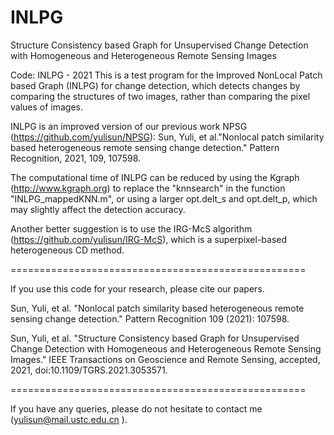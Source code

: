 # INLPG
Structure Consistency based Graph for Unsupervised Change Detection with Homogeneous and Heterogeneous Remote Sensing Images

Code: INLPG - 2021
This is a test program for the Improved NonLocal Patch based Graph (INLPG) for change detection, which
detects changes by comparing the structures of two images, rather than comparing the pixel values of images.

INLPG is an improved version of our previous work NPSG (https://github.com/yulisun/NPSG):
Sun, Yuli, et al."Nonlocal patch similarity based heterogeneous
remote sensing change detection." Pattern Recognition, 2021, 109, 107598.

The computational time of INLPG can be reduced by using the
Kgraph (http://www.kgraph.org) to replace the "knnsearch" in the function
"INLPG_mappedKNN.m", or using a larger opt.delt_s and opt.delt_p, which may slightly affect the detection accuracy.

Another better suggestion is to use the IRG-McS algorithm (https://github.com/yulisun/IRG-McS), which is a superpixel-based heterogeneous CD method.

===================================================

If you use this code for your research, please cite our papers.

Sun, Yuli, et al. "Nonlocal patch similarity based heterogeneous remote sensing change detection." 
Pattern Recognition 109 (2021): 107598.

Sun, Yuli, et al. "Structure Consistency based Graph for Unsupervised
Change Detection with Homogeneous and Heterogeneous Remote Sensing Images."
IEEE Transactions on Geoscience and Remote Sensing, accepted, 2021,
doi:10.1109/TGRS.2021.3053571.

===================================================

If you have any queries, please do not hesitate to contact me (yulisun@mail.ustc.edu.cn ).

